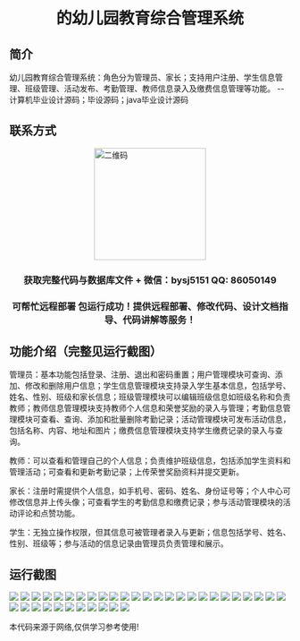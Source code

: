 <p><h1 align="center">的幼儿园教育综合管理系统</h1></p>

## 简介
幼儿园教育综合管理系统：角色分为管理员、家长；支持用户注册、学生信息管理、班级管理、活动发布、考勤管理、教师信息录入及缴费信息管理等功能。    --计算机毕业设计源码；毕设源码；java毕业设计源码


## 联系方式
<img src="https://bs-1329754181.cos.ap-shanghai.myqcloud.com/wx.jpg" alt="二维码" style="display: block; margin: 0 auto;" width="200px">
<p><h3 align="center">获取完整代码与数据库文件 + 微信：bysj5151 QQ: 86050149</h3></p>
<p><h3 align="center">可帮忙远程部署 包运行成功！提供远程部署、修改代码、设计文档指导、代码讲解等服务！</h3></p>

## 功能介绍（完整见运行截图）
管理员：基本功能包括登录、注册、退出和密码重置；用户管理模块可查询、添加、修改和删除用户信息；学生信息管理模块支持录入学生基本信息，包括学号、姓名、性别、班级和家长信息；班级管理模块可以编辑班级信息如班级名称和负责教师；教师信息管理模块支持教师个人信息和荣誉奖励的录入与管理；考勤信息管理模块可查看、查询、添加和批量删除考勤记录；活动管理模块可发布活动信息，包括名称、内容、地址和图片；缴费信息管理模块支持学生缴费记录的录入与查询。

教师：可以查看和管理自己的个人信息；负责维护班级信息，包括添加学生资料和管理活动；可查看和更新考勤记录；上传荣誉奖励资料并提交更新。

家长：注册时需提供个人信息，如手机号、密码、姓名、身份证号等；个人中心可修改信息并上传头像；可查看学生的考勤信息和缴费记录；参与活动管理模块的活动评论和点赞功能。

学生：无独立操作权限，但其信息可被管理者录入与更新；信息包括学号、姓名、性别、班级等；参与活动的信息记录由管理员负责管理和展示。


## 运行截图
![](https://bs-1329754181.cos.ap-shanghai.myqcloud.com/ssm/KindergartenEducationManagementSystem/img/001.jpg)
![](https://bs-1329754181.cos.ap-shanghai.myqcloud.com/ssm/KindergartenEducationManagementSystem/img/002.jpg)
![](https://bs-1329754181.cos.ap-shanghai.myqcloud.com/ssm/KindergartenEducationManagementSystem/img/003.jpg)
![](https://bs-1329754181.cos.ap-shanghai.myqcloud.com/ssm/KindergartenEducationManagementSystem/img/004.jpg)
![](https://bs-1329754181.cos.ap-shanghai.myqcloud.com/ssm/KindergartenEducationManagementSystem/img/005.jpg)
![](https://bs-1329754181.cos.ap-shanghai.myqcloud.com/ssm/KindergartenEducationManagementSystem/img/006.jpg)
![](https://bs-1329754181.cos.ap-shanghai.myqcloud.com/ssm/KindergartenEducationManagementSystem/img/007.jpg)
![](https://bs-1329754181.cos.ap-shanghai.myqcloud.com/ssm/KindergartenEducationManagementSystem/img/008.jpg)
![](https://bs-1329754181.cos.ap-shanghai.myqcloud.com/ssm/KindergartenEducationManagementSystem/img/009.jpg)
![](https://bs-1329754181.cos.ap-shanghai.myqcloud.com/ssm/KindergartenEducationManagementSystem/img/010.jpg)
![](https://bs-1329754181.cos.ap-shanghai.myqcloud.com/ssm/KindergartenEducationManagementSystem/img/011.jpg)
![](https://bs-1329754181.cos.ap-shanghai.myqcloud.com/ssm/KindergartenEducationManagementSystem/img/012.jpg)
![](https://bs-1329754181.cos.ap-shanghai.myqcloud.com/ssm/KindergartenEducationManagementSystem/img/013.jpg)
![](https://bs-1329754181.cos.ap-shanghai.myqcloud.com/ssm/KindergartenEducationManagementSystem/img/014.jpg)
![](https://bs-1329754181.cos.ap-shanghai.myqcloud.com/ssm/KindergartenEducationManagementSystem/img/015.jpg)
![](https://bs-1329754181.cos.ap-shanghai.myqcloud.com/ssm/KindergartenEducationManagementSystem/img/016.jpg)
![](https://bs-1329754181.cos.ap-shanghai.myqcloud.com/ssm/KindergartenEducationManagementSystem/img/017.jpg)
![](https://bs-1329754181.cos.ap-shanghai.myqcloud.com/ssm/KindergartenEducationManagementSystem/img/018.jpg)
![](https://bs-1329754181.cos.ap-shanghai.myqcloud.com/ssm/KindergartenEducationManagementSystem/img/019.jpg)
![](https://bs-1329754181.cos.ap-shanghai.myqcloud.com/ssm/KindergartenEducationManagementSystem/img/020.jpg)
![](https://bs-1329754181.cos.ap-shanghai.myqcloud.com/ssm/KindergartenEducationManagementSystem/img/021.jpg)
![](https://bs-1329754181.cos.ap-shanghai.myqcloud.com/ssm/KindergartenEducationManagementSystem/img/022.jpg)
![](https://bs-1329754181.cos.ap-shanghai.myqcloud.com/ssm/KindergartenEducationManagementSystem/img/023.jpg)
![](https://bs-1329754181.cos.ap-shanghai.myqcloud.com/ssm/KindergartenEducationManagementSystem/img/024.jpg)
![](https://bs-1329754181.cos.ap-shanghai.myqcloud.com/ssm/KindergartenEducationManagementSystem/img/025.jpg)
![](https://bs-1329754181.cos.ap-shanghai.myqcloud.com/ssm/KindergartenEducationManagementSystem/img/026.jpg)
![](https://bs-1329754181.cos.ap-shanghai.myqcloud.com/ssm/KindergartenEducationManagementSystem/img/027.jpg)
![](https://bs-1329754181.cos.ap-shanghai.myqcloud.com/ssm/KindergartenEducationManagementSystem/img/028.jpg)
![](https://bs-1329754181.cos.ap-shanghai.myqcloud.com/ssm/KindergartenEducationManagementSystem/img/029.jpg)
![](https://bs-1329754181.cos.ap-shanghai.myqcloud.com/ssm/KindergartenEducationManagementSystem/img/030.jpg)
![](https://bs-1329754181.cos.ap-shanghai.myqcloud.com/ssm/KindergartenEducationManagementSystem/img/031.jpg)
![](https://bs-1329754181.cos.ap-shanghai.myqcloud.com/ssm/KindergartenEducationManagementSystem/img/032.jpg)
![](https://bs-1329754181.cos.ap-shanghai.myqcloud.com/ssm/KindergartenEducationManagementSystem/img/033.jpg)
![](https://bs-1329754181.cos.ap-shanghai.myqcloud.com/ssm/KindergartenEducationManagementSystem/img/034.jpg)
![](https://bs-1329754181.cos.ap-shanghai.myqcloud.com/ssm/KindergartenEducationManagementSystem/img/035.jpg)
![](https://bs-1329754181.cos.ap-shanghai.myqcloud.com/ssm/KindergartenEducationManagementSystem/img/036.jpg)

<p>本代码来源于网络,仅供学习参考使用!</p>
